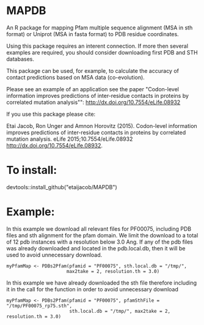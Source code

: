 # MAPDB

An R package for mapping Pfam multiple sequence alignment (MSA in sth format) 
or Uniprot (MSA in fasta format) to PDB residue coordinates.


Using this package requires an interent connection. If more then several examples are required,
you should consider downloading first PDB and STH databases.

This package can be used, for example, to calculate the accuracy of contact predictions based on MSA data (co-evolution).

Please see an example of an application see the paper "Codon-level information improves predictions of inter-residue contacts in proteins by correlated mutation analysis"": http://dx.doi.org/10.7554/eLife.08932 


If you use this package please cite:

Etai Jacob, Ron Unger and Amnon Horovitz (2015). Codon-level information improves predictions of inter-residue contacts in proteins by correlated mutation analysis. eLife 2015;10.7554/eLife.08932 http://dx.doi.org/10.7554/eLife.08932.

# To install:

devtools::install_github("etaijacob/MAPDB")

# Example:

In this example we download all relevant files for PF00075,
including PDB files and sth alignment for the pfam domain.
We limit the download to a total of 12 pdb instances with a resolution below 3.0 Ang.
If any of the pdb files was already downloaded and located in the pdb.local.db,
then it will be used to avoid unnecessary download.
```
myPfamMap <- PDBs2Pfam(pfamid = "PF00075", sth.local.db = "/tmp/",
                      max2take = 2, resolution.th = 3.0)
``` 
In this example we have already downloaded the sth file
therefore including it in the call for the function in order
to avoid unnecessary download

```
myPfamMap <- PDBs2Pfam(pfamid = "PF00075", pfamSthFile = "/tmp/PF00075_rp75.sth",
                       sth.local.db = "/tmp/", max2take = 2, resolution.th = 3.0)
```


